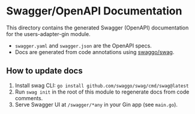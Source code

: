 # Swagger/OpenAPI Documentation

This directory contains the generated Swagger (OpenAPI) documentation for the users-adapter-gin module.

- `swagger.yaml` and `swagger.json` are the OpenAPI specs.
- Docs are generated from code annotations using [swaggo/swag](https://github.com/swaggo/swag).

## How to update docs

1. Install swag CLI: `go install github.com/swaggo/swag/cmd/swag@latest`
2. Run `swag init` in the root of this module to regenerate docs from code comments.
3. Serve Swagger UI at `/swagger/*any` in your Gin app (see `main.go`).
